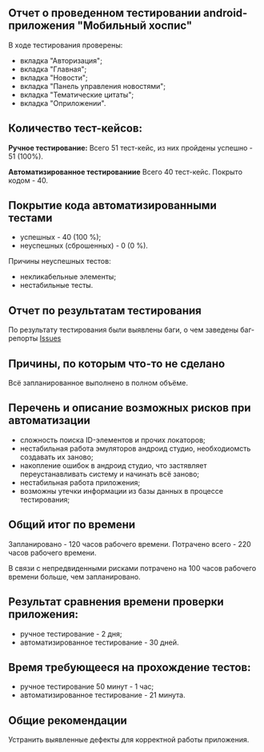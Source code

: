 ## Отчет о проведенном тестировании android-приложения "Мобильный хоспис"

В ходе тестирования проверены:
- вкладка "Авторизация";
- вкладка "Главная";
- вкладка "Новости";
- вкладка "Панель управления новостями";
- вкладка "Тематические цитаты";
- вкладка "Оприложении".

## Количество тест-кейсов:

**Ручное тестирование:**
Всего 51 тест-кейс, из них пройдены успешно - 51 (100%).

**Автоматизированное тестированиие**
Всего 40 тест-кейс. Покрыто кодом - 40.

## Покрытие кода автоматизированными тестами
- успешных - 40 (100 %);
- неуспешных (сброшенных) - 0 (0 %).

Причины неуспешных тестов:
- некликабельные элементы;
- нестабильные тесты.

## Отчет по результатам тестирования
По результату тестирования были выявлены баги, 
о чем заведены баг-репорты [Issues](https://github.com/Victor1963100/diplom_project_v4/issues)

## Причины, по которым что-то не сделано
Всё запланированное выполнено в полном объёме.

## Перечень и описание возможных рисков при автоматизации
- сложность поиска ID-элементов и прочих локаторов;
- нестабильная работа эмуляторов андроид студио, необходиомсть создавать их заново;
- накопление ошибок в андроид студио, что застявляет переустанавливать систему и начинать всё заново;
- нестабильная работа приложения;
- возможны утечки информации из базы данных в процессе тестирования;

## Общий итог по времени
Запланировано - 120 часов рабочего времени.
Потрачено всего - 220 часов рабочего времени.

В связи с непредвиденными рисками потрачено на 100 часов рабочего времени больше, чем запланировано.

## Результат сравнения времени проверки приложения:
- ручное тестирование - 2 дня;
- автоматизированное тестирование - 30 дней.

## Время требующееся на прохождение тестов:
- ручное тестирование 50 минут - 1 час;
- автоматизированное тестирование - 21 минута.

## Общие рекомендации
Устранить выявленные дефекты для корректной работы приложения.
